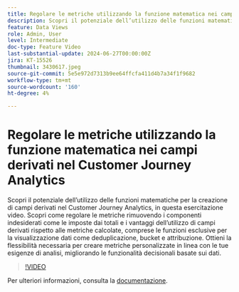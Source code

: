 ```yaml
---
title: Regolare le metriche utilizzando la funzione matematica nei campi derivati nel Customer Journey Analytics
description: Scopri il potenziale dell’utilizzo delle funzioni matematiche per la creazione di campi derivati nel Customer Journey Analytics, in questa esercitazione video. Scopri come regolare le metriche rimuovendo i componenti indesiderati come le imposte dai totali e i vantaggi dell’utilizzo di campi derivati rispetto alle metriche calcolate, comprese le funzioni esclusive per la visualizzazione dati come deduplicazione, bucket e attribuzione.
feature: Data Views
role: Admin, User
level: Intermediate
doc-type: Feature Video
last-substantial-update: 2024-06-27T00:00:00Z
jira: KT-15526
thumbnail: 3430617.jpeg
source-git-commit: 5e5e972d7313b9ee64ffcfa411d4b7a34f1f9682
workflow-type: tm+mt
source-wordcount: '160'
ht-degree: 4%

---
```


# Regolare le metriche utilizzando la funzione matematica nei campi derivati nel Customer Journey Analytics

Scopri il potenziale dell’utilizzo delle funzioni matematiche per la creazione di campi derivati nel Customer Journey Analytics, in questa esercitazione video. Scopri come regolare le metriche rimuovendo i componenti indesiderati come le imposte dai totali e i vantaggi dell’utilizzo di campi derivati rispetto alle metriche calcolate, comprese le funzioni esclusive per la visualizzazione dati come deduplicazione, bucket e attribuzione. Ottieni la flessibilità necessaria per creare metriche personalizzate in linea con le tue esigenze di analisi, migliorando le funzionalità decisionali basate sui dati.

>[!VIDEO](https://video.tv.adobe.com/v/3430617/&learn=on)

Per ulteriori informazioni, consulta la [documentazione](https://experienceleague.adobe.com/en/docs/analytics-platform/using/cja-dataviews/derived-fields).

